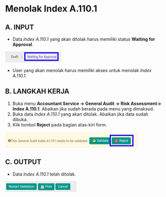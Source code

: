 # Menolak Index A.110.1

## A. INPUT

* Data *Index A.110.1* yang akan ditolak harus memiliki status **Waiting for Approval**.

![](../../../img/index-a1101/status-waiting-for-approval.png)

* User yang akan menolak harus memiliki akses untuk menolak *Index A.110.1*.

## B. LANGKAH KERJA

1. Buka menu **Accountant Service -> General Audit -> Risk Assessment-> Index A.110.1**. Abaikan jika sudah berada pada menu yang dimaksud.
2. Buka data *Index A.110.1* yang akan ditolak. Abaikan jika data sudah dibuka.
3. Klik tombol **Reject** pada bagian atas-kiri form.

![](../../../img/index-a1101/tombol-reject.png)

## C. OUTPUT

* Data *Index A.110.1* telah ditolak.

![](../../../img/index-a1101/output-ditolak.png)
